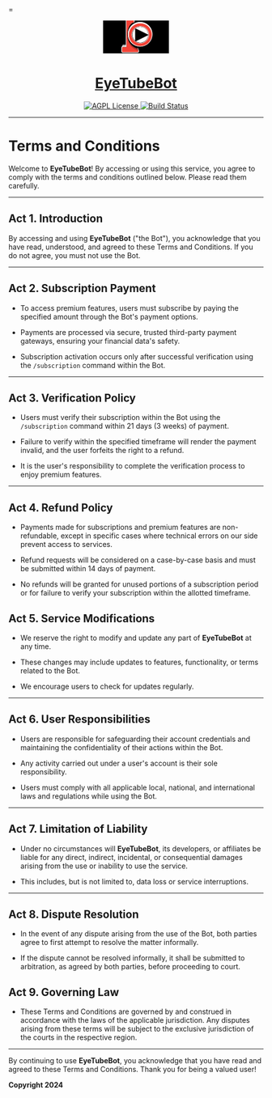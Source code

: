 =<p align="center">
  <a href="https://t.me/EyeTubeAiBot">
    <img src="https://github.com/Mickekofi/EyeTubeBot/blob/master/logo.jpg" alt="Logo" width="130">
  </a>
  <a href = "https://t.me/EyeTubeAiBot">
  <h1 align="center"><strong>EyeTubeBot</strong></h1>
  </a>
  <p align="center">
    <a href="https://t.me/possibilityAI">
      <img src="https://img.shields.io/badge/Join-Community-blue.svg" alt="AGPL License">
    </a>
    <a href="https://wa.me/233505994829?text=*EyeTubeB👁t_From_Github_User_💬Message_:*%20">
      <img src="https://img.shields.io/badge/Contact-Engineers-red.svg" alt="Build Status">
    </a>
  </p>
</p>

---
# Terms and Conditions

Welcome to **EyeTubeBot**! By accessing or using this service, you agree to comply with the terms and conditions outlined below. Please read them carefully.

---

## Act 1. **Introduction**  

By accessing and using **EyeTubeBot** ("the Bot"), you acknowledge that you have read, understood, and agreed to these Terms and Conditions. If you do not agree, you must not use the Bot.

---

## Act 2. **Subscription Payment**  

- To access premium features, users must subscribe by paying the specified amount through the Bot's payment options.  

- Payments are processed via secure, trusted third-party payment gateways, ensuring your financial data's safety.  

- Subscription activation occurs only after successful verification using the `/subscription` command within the Bot.

---

## Act 3. **Verification Policy**  

- Users must verify their subscription within the Bot using the `/subscription` command within 21 days (3 weeks) of payment.  

- Failure to verify within the specified timeframe will render the payment invalid, and the user forfeits the right to a refund.  

- It is the user's responsibility to complete the verification process to enjoy premium features.

---

## Act 4. **Refund Policy**  

- Payments made for subscriptions and premium features are non-refundable, except in specific cases where technical errors on our side prevent access to services.  

- Refund requests will be considered on a case-by-case basis and must be submitted within 14 days of payment.  

- No refunds will be granted for unused portions of a subscription period or for failure to verify your subscription within the allotted timeframe.

## Act 5. **Service Modifications**  

- We reserve the right to modify and update any part of **EyeTubeBot** at any time.

- These changes may include updates to features, functionality, or terms related to the Bot.  

- We encourage users to check for updates regularly.

---

## Act 6. **User Responsibilities**  

- Users are responsible for safeguarding their account credentials and maintaining the confidentiality of their actions within the Bot.  

- Any activity carried out under a user's account is their sole responsibility.  

- Users must comply with all applicable local, national, and international laws and regulations while using the Bot.

---

## Act 7. **Limitation of Liability**  

- Under no circumstances will **EyeTubeBot**, its developers, or affiliates be liable for any direct, indirect, incidental, or consequential damages arising from the use or inability to use the service.  

- This includes, but is not limited to, data loss or service interruptions.

---

## Act 8. **Dispute Resolution**  

- In the event of any dispute arising from the use of the Bot, both parties agree to first attempt to resolve the matter informally.  

- If the dispute cannot be resolved informally, it shall be submitted to arbitration, as agreed by both parties, before proceeding to court.

## Act 9. **Governing Law**  

- These Terms and Conditions are governed by and construed in accordance with the laws of the applicable jurisdiction. Any disputes arising from these terms will be subject to the exclusive jurisdiction of the courts in the respective region.

---

By continuing to use **EyeTubeBot**, you acknowledge that you have read and agreed to these Terms and Conditions. Thank you for being a valued user!

**Copyright 2024**
